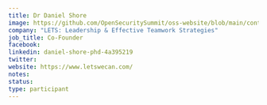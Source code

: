 ```yaml
---
title: Dr Daniel Shore
image: https://github.com/OpenSecuritySummit/oss-website/blob/main/content/participant/images/Danielshore.jpg?raw=true
company: "LETS: Leadership & Effective Teamwork Strategies"
job_title: Co-Founder
facebook:
linkedin: daniel-shore-phd-4a395219
twitter:
website: https://www.letswecan.com/
notes:
status: 
type: participant
---
```

